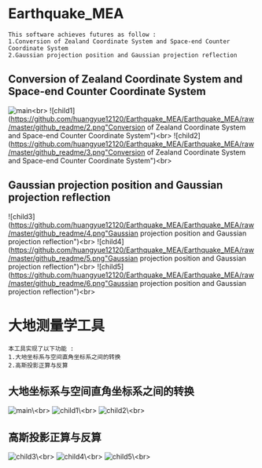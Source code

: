 # Earthquake_MEA
    This software achieves futures as follow :
    1.Conversion of Zealand Coordinate System and Space-end Counter Coordinate System
    2.Gaussian projection position and Gaussian projection reflection
## Conversion of Zealand Coordinate System and Space-end Counter Coordinate System
![main](https://github.com/huangyue12120/Earthquake_MEA/Earthquake_MEA/raw/master/github_readme/1.png)\<br>
![child1](https://github.com/huangyue12120/Earthquake_MEA/Earthquake_MEA/raw/master/github_readme/2.png"Conversion of Zealand Coordinate System and Space-end Counter Coordinate System")\<br>
![child2](https://github.com/huangyue12120/Earthquake_MEA/Earthquake_MEA/raw/master/github_readme/3.png"Conversion of Zealand Coordinate System and Space-end Counter Coordinate System")\<br>
## Gaussian projection position and Gaussian projection reflection
![child3](https://github.com/huangyue12120/Earthquake_MEA/Earthquake_MEA/raw/master/github_readme/4.png"Gaussian projection position and Gaussian projection reflection")\<br>
![child4](https://github.com/huangyue12120/Earthquake_MEA/Earthquake_MEA/raw/master/github_readme/5.png"Gaussian projection position and Gaussian projection reflection")\<br>
![child5](https://github.com/huangyue12120/Earthquake_MEA/Earthquake_MEA/raw/master/github_readme/6.png"Gaussian projection position and Gaussian projection reflection")\<br>
# 大地测量学工具
    本工具实现了以下功能 :
    1.大地坐标系与空间直角坐标系之间的转换
    2.高斯投影正算与反算
## 大地坐标系与空间直角坐标系之间的转换
![main](https://github.com/huangyue12120/Earthquake_MEA/Earthquake_MEA/raw/master/github_readme/1.png"主界面")\<br>
![child1](https://github.com/huangyue12120/Earthquake_MEA/Earthquake_MEA/raw/master/github_readme/2.png"大地坐标系与空间直角坐标系之间的转换")\<br>
![child2](https://github.com/huangyue12120/Earthquake_MEA/Earthquake_MEA/raw/master/github_readme/3.png"大地坐标系与空间直角坐标系之间的转换")\<br>
## 高斯投影正算与反算
![child3](https://github.com/huangyue12120/Earthquake_MEA/Earthquake_MEA/raw/master/github_readme/4.png"高斯投影正算与反算")\<br>
![child4](https://github.com/huangyue12120/Earthquake_MEA/Earthquake_MEA/raw/master/github_readme/5.png"高斯投影正算与反算")\<br>
![child5](https://github.com/huangyue12120/Earthquake_MEA/Earthquake_MEA/raw/master/github_readme/6.png"高斯投影正算与反算")\<br>
